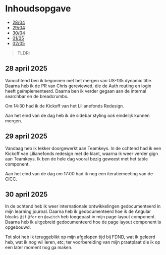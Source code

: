 # Inhoudsopgave

  - [28/04](#28-april-2025)
  - [29/04](#29-april-2025)
  - [30/04](#30-april-2025)
  - [01/05](#1-mei-2025)
  - [02/05](#2-mei-2025)

> TLDR: 

## 28 april 2025

Vanochtend ben ik begonnen met het mergen van US-135 dynamic title. Daarna heb ik de PR van Chris gereviewed, die de Auth routing en login heeft geïmplementeerd. Daarna ben ik verder gegaan aan de internal searchbar en de breadcrumbs.

Om 14:30 had ik de Kickoff van het Lilianefonds Redesign.

Aan het eind van de dag heb ik de sidebar styling ook eindelijk kunnen mergen.

## 29 april 2025

Vandaag heb ik lekker doorgewerkt aan Teamkeys. In de ochtend had ik een Kickoff van Lilianefonds redesign met de klant, waarna ik weer verder gign aan Teamkeys.
Ik ben de hele dag vooral bezig geweest met het table component.

Aan het eind van de dag om 17:00 had ik nog een iteratiemeeting van de CICC.

## 30 april 2025

In de ochtend heb ik weer internationale ontwikkelingen gedocumenteerd in mijn learning journal. Daarna heb ik gedocumenteerd hoe ik de Angular blocks `@if` `@for` en `@switch` heb toegepast in mijn page layout component. Daarna heb ik uitgebreid gedocumenteerd hoe de page layout component is opgebouwd.

Tot slot heb ik teruggeblikt op mijn afgelopen tijd bij FDND, wat ik geleerd heb, wat ik nog wil leren, etc; ter voorbereiding van mijn praatplaat die ik op een later moment nog ga maken.
